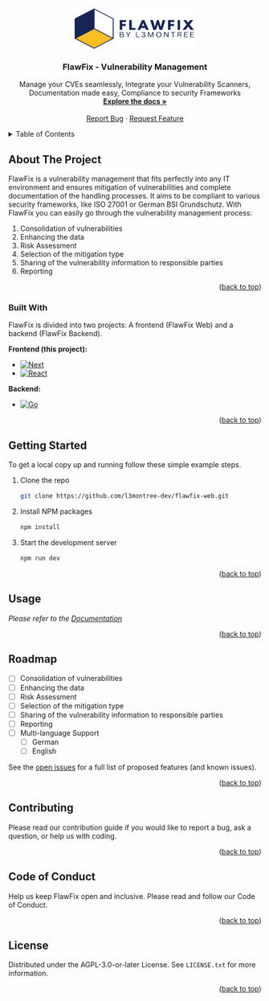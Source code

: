 <!--
 Copyright (C) 2023 Sebastian Kawelke, l3montree UG (haftungsbeschraenkt)
 
 This program is free software: you can redistribute it and/or modify
 it under the terms of the GNU Affero General Public License as
 published by the Free Software Foundation, either version 3 of the
 License, or (at your option) any later version.
 
 This program is distributed in the hope that it will be useful,
 but WITHOUT ANY WARRANTY; without even the implied warranty of
 MERCHANTABILITY or FITNESS FOR A PARTICULAR PURPOSE.  See the
 GNU Affero General Public License for more details.
 
 You should have received a copy of the GNU Affero General Public License
 along with this program.  If not, see <http://www.gnu.org/licenses/>.
-->

<!-- Improved compatibility of back to top link: See: https://github.com/othneildrew/Best-README-Template/pull/73 -->
<a name="readme-top"></a>
<!--
*** Thanks for checking out the Best-README-Template. If you have a suggestion
*** that would make this better, please fork the repo and create a pull request
*** or simply open an issue with the tag "enhancement".
*** Don't forget to give the project a star!
*** Thanks again! Now go create something AMAZING! :D
-->

<!-- PROJECT LOGO -->
<br />
<div align="center">
  <a href="https://flawfix.dev">
    <img src="public/logo_horizontal.svg" alt="FlawFix by L3montree Logo" width="240" height="80">
  </a>

  <h3 align="center">FlawFix - Vulnerability Management</h3>

  <p align="center">
    Manage your CVEs seamlessly, Integrate your Vulnerability Scanners, Documentation made easy, Compliance to security Frameworks
    <br />
    <a href="https://flawfix.dev/docs/getting-started"><strong>Explore the docs »</strong></a>
    <br />
    <br />
    <a href="https://github.com/l3montree-dev/flawfix/issues">Report Bug</a>
    ·
    <a href="https://github.com/l3montree-dev/flawfix/issues">Request Feature</a>
  </p>
</div>



<!-- TABLE OF CONTENTS -->
<details>
  <summary>Table of Contents</summary>
  <ol>
    <li>
      <a href="#about-the-project">About The Project</a>
      <ul>
        <li><a href="#built-with">Built With</a></li>
      </ul>
    </li>
    <li><a href="#getting-started">Getting Started</a></li>
    <li><a href="#usage">Usage</a></li>
    <li><a href="#roadmap">Roadmap</a></li>
    <li><a href="#contributing">Contributing</a></li>
    <li><a href="##code-of-conduct">Code of Conduct</a></li>
    <li><a href="#license">License</a></li>
  </ol>
</details>



<!-- ABOUT THE PROJECT -->
## About The Project

FlawFix is a vulnerability management that fits perfectly into any IT environment and ensures mitigation of vulnerabilities and complete documentation of the handling processes. It aims to be compliant to various security frameworks, like ISO 27001 or German BSI Grundschutz.
With FlawFix you can easily go through the vulnerability management process: 

1. Consolidation of vulnerabilities
2. Enhancing the data
3. Risk Assessment
4. Selection of the mitigation type
5. Sharing of the vulnerability information to responsible parties
6. Reporting

<p align="right">(<a href="#readme-top">back to top</a>)</p>



### Built With

FlawFix is divided into two projects: A frontend (FlawFix Web) and a backend (FlawFix Backend). 

**Frontend (this project):**
* [![Next][Next.js]][Next-url]
* [![React][React.js]][React-url]

**Backend:**
* [![Go][go.dev]][go-url]

<p align="right">(<a href="#readme-top">back to top</a>)</p>



<!-- GETTING STARTED -->
## Getting Started

To get a local copy up and running follow these simple example steps.

1. Clone the repo
   ```sh
   git clone https://github.com/l3montree-dev/flawfix-web.git
   ```
2. Install NPM packages
   ```sh
   npm install
   ```
3. Start the development server
   ```sh
   npm run dev
   ```

<p align="right">(<a href="#readme-top">back to top</a>)</p>



<!-- USAGE EXAMPLES -->
## Usage

_Please refer to the [Documentation](https://flawfix.dev/docs/getting-started)_

<p align="right">(<a href="#readme-top">back to top</a>)</p>



<!-- ROADMAP -->
## Roadmap

- [ ] Consolidation of vulnerabilities
- [ ] Enhancing the data
- [ ] Risk Assessment
- [ ] Selection of the mitigation type
- [ ] Sharing of the vulnerability information to responsible parties
- [ ] Reporting
- [ ] Multi-language Support
    - [ ] German
    - [ ] English

See the [open issues](https://github.com/l3montree-dev/flawfix-web/issues) for a full list of proposed features (and known issues).

<p align="right">(<a href="#readme-top">back to top</a>)</p>



<!-- CONTRIBUTING -->
## Contributing

Please read our contribution guide if you would like to report a bug, ask a question, or help us with coding.

<p align="right">(<a href="#readme-top">back to top</a>)</p>


<!-- Code of Conduct -->
## Code of Conduct

Help us keep FlawFix open and inclusive. Please read and follow our Code of Conduct.

<p align="right">(<a href="#readme-top">back to top</a>)</p>


<!-- LICENSE -->
## License

Distributed under the AGPL-3.0-or-later License. See `LICENSE.txt` for more information.

<p align="right">(<a href="#readme-top">back to top</a>)</p>




<!-- MARKDOWN LINKS & IMAGES -->
<!-- https://www.markdownguide.org/basic-syntax/#reference-style-links -->
[Next.js]: https://img.shields.io/badge/next.js-000000?style=for-the-badge&logo=nextdotjs&logoColor=white
[Next-url]: https://nextjs.org/
[React.js]: https://img.shields.io/badge/React-20232A?style=for-the-badge&logo=react&logoColor=61DAFB
[React-url]: https://reactjs.org/
[go.dev]: https://img.shields.io/badge/Go-00ADD8?style=for-the-badge&logo=go&logoColor=white
[go-url]: https://go.dev